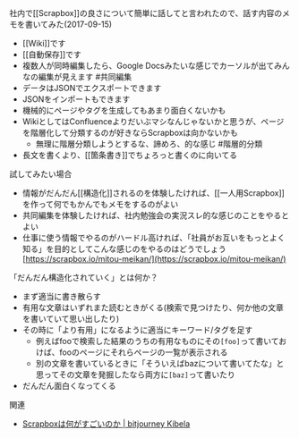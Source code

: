 
社内で[[Scrapbox]]の良さについて簡単に話してと言われたので、話す内容のメモを書いてみた(2017-09-15)

- [[Wiki]]です
- [[自動保存]]です
- 複数人が同時編集したら、Google Docsみたいな感じでカーソルが出てみんなの編集が見えます #共同編集
- データはJSONでエクスポートできます
- JSONをインポートもできます
- 機械的にページやタグを生成してもあまり面白くないかも
- WikiとしてはConfluenceよりだいぶマシなんじゃないかと思うが、ページを階層化して分類するのが好きならScrapboxは向かないかも
    - 無理に階層分類しようとするな、諦めろ、的な感じ #階層的分類
- 長文を書くより、[[箇条書き]]でちょろっと書くのに向いてる

試してみたい場合
- 情報がだんだん[[構造化]]されるのを体験したければ、[[一人用Scrapbox]]を作って何でもかんでもメモをするのがよい
- 共同編集を体験したければ、社内勉強会の実況スレ的な感じのことをやるとよい
- 仕事に使う情報でやるのがハードル高ければ、「社員がお互いをもっとよく知る」を目的としてこんな感じのをやるのはどうでしょう [https://scrapbox.io/mitou-meikan/](https://scrapbox.io/mitou-meikan/)

「だんだん構造化されていく」とは何か？
- まず適当に書き散らす
- 有用な文章はいずれまた読むときがくる(検索で見つけたり、何か他の文章を書いていて思い出したり)
- その時に「より有用」になるように適当にキーワード/タグを足す
    - 例えばfooで検索した結果のうちの有用なものにその`[foo]`って書いておけば、fooのページにそれらページの一覧が表示される
    - 別の文章を書いているときに「そういえばbazについて書いてたな」と思ってその文章を発掘したなら両方に`[baz]`って書いたり
- だんだん面白くなってくる

関連
- [Scrapboxは何がすごいのか | bitjourney Kibela](https://bitjourney.kibe.la/shared/entries/259e827b-934b-4a24-b034-7ee6033c2fee)